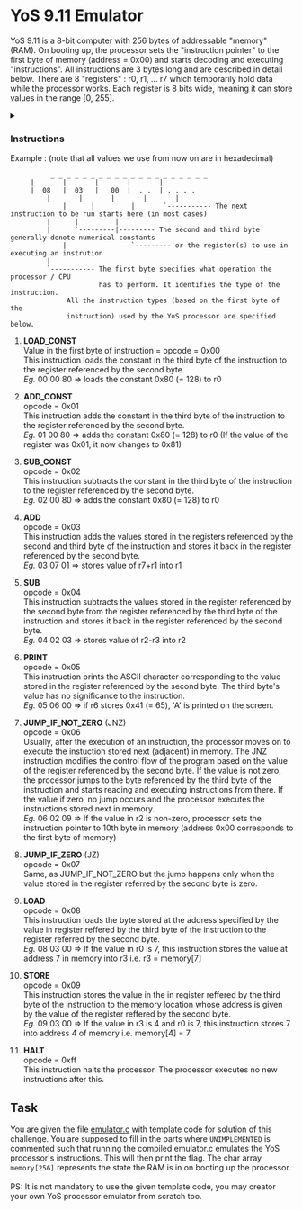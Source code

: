 # YoS 9.11  Emulator

YoS 9.11 is a 8-bit computer with 256 bytes of addressable "memory" (RAM). 
On booting up, the processor sets the "instruction pointer" to the first byte of memory (address = 0x00) and 
starts decoding and executing "instructions". All instructions are 3 bytes long and are described in detail below.
There are 8 "registers" : r0, r1, ... r7 which temporarily hold data while the processor works. 
Each register is 8 bits wide, meaning it can store values in the range [0, 255].
<details>
<summary></summary>
https://i.postimg.cc/LXXJv2gd/t.jpg
</details>

### Instructions

Example : (note that all values we use from now on are in hexadecimal)
```                                 
          _ _ _ _ _ _ _ _ _ _ _ _ _ _ _ _ _ _ _ _
	 |       |       |       |       |
	 |  08   |  03   |   00  |  . .  | . . . . 
         |_ _ _ _|_ _ _ _|_ _ _ _|_ _ _ _|_ _ _ _
             |      |         |       `----------- The next instruction to be run starts here (in most cases)
	     |      |         | 
	     |      `---------|--------- The second and third byte generally denote numerical constants 
             |                `--------- or the register(s) to use in executing an instrution
	     |
	     `----------- The first byte specifies what operation the processor / CPU
	                  has to perform. It identifies the type of the instruction.
			  All the instruction types (based on the first byte of the 
			  instruction) used by the YoS processor are specified below.
```

1. **LOAD_CONST**<br>
Value in the first byte of instruction = opcode = 0x00
<br>This instruction loads the constant in the third byte of the 
     instruction to the register referenced by the second byte.
<br>*Eg.* 00 00 80 => loads the constant 0x80 (= 128) to r0

2. **ADD_CONST**
<br>opcode = 0x01
<br>This instruction adds the constant in the third byte of the 
     instruction to the register referenced by the second byte.
<br>*Eg.* 01 00 80 => adds the constant 0x80 (= 128) to r0 (If the
       value of the register was 0x01, it now changes to 0x81)

3. **SUB_CONST**
<br>opcode = 0x02
<br>This instruction subtracts the constant in the third byte of the 
     instruction to the register referenced by the second byte.
<br>*Eg.* 02 00 80 => adds the constant 0x80 (= 128) to r0

4. **ADD**
<br> opcode = 0x03
<br> This instruction adds the values stored in the registers 
     referenced by the second and third byte of the instruction and 
     stores it back in the register referenced by the second byte.
<br>*Eg.* 03 07 01 => stores value of r7+r1 into r1

5. **SUB**
<br>opcode = 0x04
<br>This instruction subtracts the values stored in the register
     referenced by the second byte from the register referenced by 
     the third byte of the instruction and stores it back in the
     register referenced by the second byte.
<br>*Eg.* 04 02 03 => stores value of r2-r3 into r2

6. **PRINT**
<br>opcode = 0x05
<br>This instruction prints the ASCII character corresponding to the 
     value stored in the register referenced by the second byte. 
     The third byte's value has no significance to the instruction.
<br>*Eg.* 05 06 00 => if r6 stores 0x41 (= 65), 'A' is printed on the
       screen.

7. **JUMP_IF_NOT_ZERO** (JNZ)
<br>opcode = 0x06
<br>Usually, after the execution of an instruction, the processor 
     moves on to execute the instuction stored next (adjacent) in memory. 
     The JNZ instruction modifies the control flow of the program based on 
     the value of the register referenced by the second byte. If the
     value is not zero, the processor jumps to the byte referenced by
     the third byte of the instruction and starts reading and executing
     instructions from there. If the value if zero, no jump occurs and
     the processor executes the instructions stored next in memory.
<br>*Eg.* 06 02 09 => If the value in r2 is non-zero, processor sets the 
       instruction pointer to 10th byte in memory (address 0x00 
       corresponds to the first byte of memory)

8. **JUMP_IF_ZERO** (JZ)
<br>opcode = 0x07
<br>Same, as JUMP_IF_NOT_ZERO but the jump happens only when the value 
     stored in the register referred by the second byte is zero.
     
9. **LOAD**
<br>opcode = 0x08
<br>This instruction loads the byte stored at the address specified by
     the value in register reffered by the third byte of the instruction
     to the register referred by the second byte.
<br>*Eg.* 08 03 00 => If the value in r0 is 7, this instruction stores the
   value at address 7 in memory into r3 i.e. r3 = memory[7]

10. **STORE**
<br>opcode = 0x09
<br>This instruction stores the value in the in register reffered by the 
     third byte of the instruction to the memory location whose address 
     is given by the value of the register reffered by the second byte.
<br>*Eg.* 09 03 00 => If the value in r3 is 4 and r0 is 7, this instruction
   stores 7 into address 4 of memory i.e. memory[4] = 7

11. **HALT**
<br>opcode = 0xff
<br>This instruction halts the processor. The processor executes no new 
     instructions after this.<br>
     
     
## Task

You are given the file [emulator.c](emulator.c) with template code for solution of this challenge. You are supposed to fill in the parts where `UNIMPLEMENTED` is commented such that running the compiled emulator.c emulates the YoS processor's instructions. This will then print the flag. The char array `memory[256]` represents the state the RAM is in on booting up the processor. <br>
<br>
PS: It is not mandatory to use the given template code, you may creator your own YoS processor emulator from scratch too.
